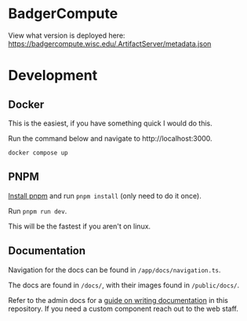 # BadgerCompute

View what version is deployed here: https://badgercompute.wisc.edu/.ArtifactServer/metadata.json

# Development


## Docker

This is the easiest, if you have something quick I would do this.

Run the command below and navigate to http://localhost:3000.

```shell
docker compose up
```

## PNPM

[Install pnpm](https://pnpm.io/installation) and run `pnpm install` (only need to do it once).

Run `pnpm run dev`.

This will be the fastest if you aren't on linux.

## Documentation 

Navigation for the docs can be found in `/app/docs/navigation.ts`.

The docs are found in `/docs/`, with their images found in `/public/docs/`.

Refer to the admin docs for a [guide on writing documentation](https://badgercompute.wisc.edu/docs/admin-docs/) in this repository. If you need a custom component reach out 
to the web staff. 
